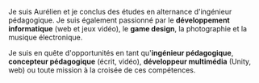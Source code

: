 Je suis Aurélien et je conclus des études en alternance d'ingénieur pédagogique. Je suis également passionné par le **développement informatique** (web et jeux vidéo), le **game design**, la photographie et la musique électronique.

Je suis en quête d'opportunités en tant qu'**ingénieur pédagogique**, **concepteur pédagogique** (écrit, vidéo), **développeur multimédia** (Unity, web) ou toute mission à la croisée de ces compétences.
